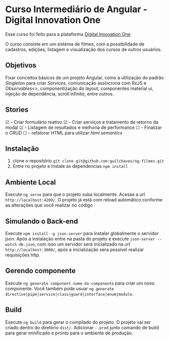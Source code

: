 # Curso Intermediário de Angular - Digital Innovation One

Esse curso foi feito para a plataforma [Digital Innovation One](https://digitalinnovation.one/)

O curso consiste em um sistema de filmes, com a possibilidade de cadastros, edições, listagem e visualização dos cursos de outros usuários.

## Objetivos

Fixar conceitos básicos de um projeto Angular, como a utilização do padrão _Singleton_ para criar _Services_, comunicação assíncrona com RxJS e _Observables<>_, componentização do layout, componentes material ui, injeção de dependência, scroll infinito, entre outros.

## Stories

☑ - Criar formulário reativo
☑ - Criar serviços e tratamento de retorno da modal
☑ - Listagem de resultados e melhoria de performance
☐ - Finalizar o _CRUD_
☐ - refatorar HTML para utilizar _html semantics_

## Instalação

1. clone o repositório `git clone git@github.com:guilchaves/ng-filmes.git`
2. Entre no projeto e instale as dependencias `npm install`

## Ambiente Local

Execute `ng serve` para que o projeto suba localmente. Acesse a url `http://localhost:4200/`. O projeto já está com reload automático conforme as alterações que você realizar no código

## Simulando o Back-end

Execute `npm install -g json-server` para instalar globalmente o servidor json. Após a instalação entre na pasta do projeto e execute `json-server --watch db.json`, com isso um servidor será inicializado na url `http://localhost:3000/`, após a inicialização sera possível realizar requisições http.

## Gerendo componente

Execute `ng generate component nome-do-componente` para criar um novo componente. Você também pode usuar `ng generate directive|pipe|service|class|guard|interface|enum|module`.

## Build

Execute `ng build` para gerar o compilado do projeto. O projeto vai ser criado dentro do diretório `dist/`. Adicionar `--prod` junto comando de build para gerar minificado e pronto para o ambiente de produção.

